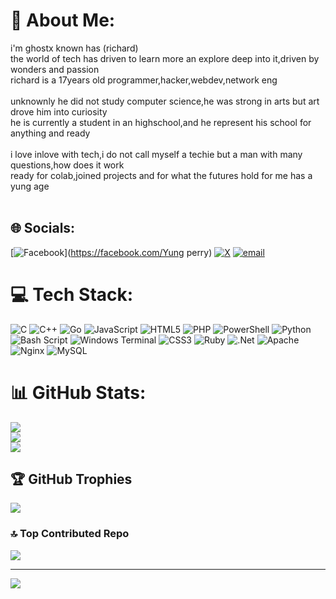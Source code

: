 # 💫 About Me:
i'm ghostx known has (richard)<br>the world of tech has driven to learn more an explore deep into it,driven by wonders and passion <br>richard is a 17years old programmer,hacker,webdev,network eng<br><br>unknownly he did not study computer science,he was strong in arts but art drove him into curiosity<br>  he is currently a student in an highschool,and he represent his school for anything and ready<br><br>i love inlove with tech,i do not call myself a techie but a man with many questions,how does it work <br>ready for colab,joined projects and for what the futures hold for me has a yung age <br><br>



## 🌐 Socials:
[![Facebook](https://img.shields.io/badge/Facebook-%231877F2.svg?logo=Facebook&logoColor=white)](https://facebook.com/Yung perry) [![X](https://img.shields.io/badge/X-black.svg?logo=X&logoColor=white)](https://x.com/Astraghost) [![email](https://img.shields.io/badge/Email-D14836?logo=gmail&logoColor=white)](mailto:richardakuzor1@gmail.com) 

# 💻 Tech Stack:
![C](https://img.shields.io/badge/c-%2300599C.svg?style=for-the-badge&logo=c&logoColor=white) ![C++](https://img.shields.io/badge/c++-%2300599C.svg?style=for-the-badge&logo=c%2B%2B&logoColor=white) ![Go](https://img.shields.io/badge/go-%2300ADD8.svg?style=for-the-badge&logo=go&logoColor=white) ![JavaScript](https://img.shields.io/badge/javascript-%23323330.svg?style=for-the-badge&logo=javascript&logoColor=%23F7DF1E) ![HTML5](https://img.shields.io/badge/html5-%23E34F26.svg?style=for-the-badge&logo=html5&logoColor=white) ![PHP](https://img.shields.io/badge/php-%23777BB4.svg?style=for-the-badge&logo=php&logoColor=white) ![PowerShell](https://img.shields.io/badge/PowerShell-%235391FE.svg?style=for-the-badge&logo=powershell&logoColor=white) ![Python](https://img.shields.io/badge/python-3670A0?style=for-the-badge&logo=python&logoColor=ffdd54) ![Bash Script](https://img.shields.io/badge/bash_script-%23121011.svg?style=for-the-badge&logo=gnu-bash&logoColor=white) ![Windows Terminal](https://img.shields.io/badge/Windows%20Terminal-%234D4D4D.svg?style=for-the-badge&logo=windows-terminal&logoColor=white) ![CSS3](https://img.shields.io/badge/css3-%231572B6.svg?style=for-the-badge&logo=css3&logoColor=white) ![Ruby](https://img.shields.io/badge/ruby-%23CC342D.svg?style=for-the-badge&logo=ruby&logoColor=white) ![.Net](https://img.shields.io/badge/.NET-5C2D91?style=for-the-badge&logo=.net&logoColor=white) ![Apache](https://img.shields.io/badge/apache-%23D42029.svg?style=for-the-badge&logo=apache&logoColor=white) ![Nginx](https://img.shields.io/badge/nginx-%23009639.svg?style=for-the-badge&logo=nginx&logoColor=white) ![MySQL](https://img.shields.io/badge/mysql-4479A1.svg?style=for-the-badge&logo=mysql&logoColor=white)
# 📊 GitHub Stats:
![](https://github-readme-stats.vercel.app/api?username=ghostx313&theme=shadow_blue&hide_border=false&include_all_commits=true&count_private=true)<br/>
![](https://nirzak-streak-stats.vercel.app/?user=ghostx313&theme=shadow_blue&hide_border=false)<br/>
![](https://github-readme-stats.vercel.app/api/top-langs/?username=ghostx313&theme=shadow_blue&hide_border=false&include_all_commits=true&count_private=true&layout=compact)

## 🏆 GitHub Trophies
![](https://github-profile-trophy.vercel.app/?username=ghostx313&theme=radical&no-frame=false&no-bg=true&margin-w=4)

### 🔝 Top Contributed Repo
![](https://github-contributor-stats.vercel.app/api?username=ghostx313&limit=5&theme=dark&combine_all_yearly_contributions=true)

---
[![](https://visitcount.itsvg.in/api?id=ghostx313&icon=8&color=1)](https://visitcount.itsvg.in)

<!-- Proudly created with GPRM ( https://gprm.itsvg.in ) -->
